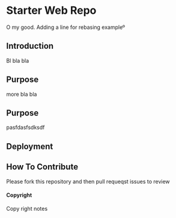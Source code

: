# Starter Web Repo

 O my good. Adding a line for rebasing exampleº
## Introduction
Bl bla bla

## Purpose
more bla bla

## Purpose
pasfdasfsdksdf
## Deployment

## How To Contribute

Please fork this repository and then pull requeqst issues to review

#### Copyright

Copy right notes
